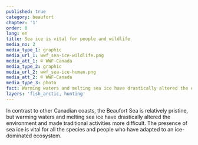 ```yaml
---
published: true
category: beaufort
chapter: '1'
order: 0
lang: en
title: Sea ice is vital for people and wildlife
media_no: 2
media_type_1: graphic
media_url_1: wwf_sea-ice-wildlife.png
media_att_1: © WWF-Canada
media_type_2: graphic
media_url_2: wwf_sea-ice-human.png
media_att_2: © WWF-Canada
media_type_3: photo
fact: Warming waters and melting sea ice have drastically altered the environment
layers: 'fish_arctic, hunting'
---
```


In contrast to other Canadian coasts, the Beaufort Sea is relatively pristine, but warming waters and melting sea ice have drastically altered the environment and made traditional activities more difficult. The presence of sea ice is vital for all the species and people who have adapted to an ice-dominated ecosystem.
